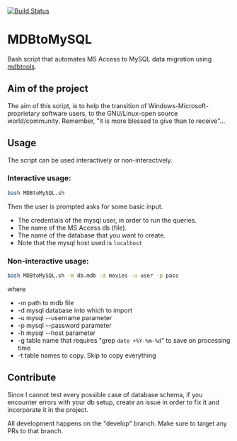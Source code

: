 [![Build Status](https://travis-ci.org/Vaggos/MDBtoMySQL.svg?branch=develop)](https://travis-ci.org/Vaggos/MDBtoMySQL)

# MDBtoMySQL

Bash script that automates MS Access to MySQL data migration using [mdbtools](https://github.com/brianb/mdbtools).

## Aim of the project

The aim of this script, is to help the transition of Windows-Microsoft-proprietary software users, to the GNU/Linux-open source world/community. Remember, "it is more blessed to give than to receive"...

## Usage

The script can be used interactively or non-interactively.

### Interactive usage:

```bash
bash MDBtoMySQL.sh
```

Then the user is prompted asks for some basic input.
* The credentials of the mysql user, in order to run the queries.
* The name of the MS Access db (file).
* The name of the database that you want to create.
* Note that the mysql host used is `localhost`

### Non-interactive usage:
```bash
bash MDBtoMySQL.sh -m db.mdb -d movies -u user -p pass 
```
where
* -m  path to mdb file
* -d  mysql database into which to import
* -u  mysql --username parameter
* -p  mysql --password parameter
* -h  mysql --host parameter
* -g  table name that requires "grep `date +%Y-%m-%d`" to save on processing time
* -t  table names to copy. Skip to copy everything

## Contribute

Since I cannot test every possible case of database schema, if you encounter errors with your db setup, create an issue in order to fix it and incorporate it in the project.

All development happens on the "develop" branch. Make sure to target any PRs to that branch.
